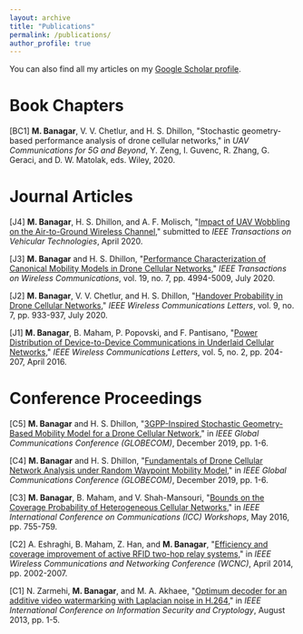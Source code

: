 ```yaml
---
layout: archive
title: "Publications"
permalink: /publications/
author_profile: true
---
```


You can also find all my articles on my [Google Scholar profile](https://scholar.google.com/citations?user=Hp0MiBcAAAAJ&hl=en&authuser=1).

Book Chapters
======

[BC1] **M. Banagar**, V. V. Chetlur, and H. S. Dhillon, "Stochastic geometry-based performance analysis of drone cellular networks," in *UAV Communications for 5G and Beyond*, Y. Zeng, I. Guvenc, R. Zhang, G. Geraci, and D. W. Matolak, eds. Wiley, 2020.

Journal Articles
======

[J4] **M. Banagar**, H. S. Dhillon, and A. F. Molisch, "[Impact of UAV Wobbling on the Air-to-Ground Wireless Channel](https://arxiv.org/abs/2004.02771)," submitted to *IEEE Transactions on Vehicular Technologies*, April 2020.

[J3] **M. Banagar** and H. S. Dhillon, "[Performance Characterization of Canonical Mobility Models in Drone Cellular Networks](https://ieeexplore.ieee.org/abstract/document/9078878)," *IEEE Transactions on Wireless Communications*, vol. 19, no. 7, pp. 4994-5009, July 2020.

[J2] **M. Banagar**, V. V. Chetlur, and H. S. Dhillon, "[Handover Probability in Drone Cellular Networks](https://ieeexplore.ieee.org/abstract/document/9003219)," *IEEE Wireless Communications Letters*, vol. 9, no. 7, pp. 933-937, July 2020.

[J1] **M. Banagar**, B. Maham, P. Popovski, and F. Pantisano, "[Power Distribution of Device-to-Device Communications in Underlaid Cellular Networks](https://ieeexplore.ieee.org/abstract/document/7383234)," *IEEE Wireless Communications Letters*, vol. 5, no. 2, pp. 204-207, April 2016.

Conference Proceedings
======

[C5] **M. Banagar** and H. S. Dhillon, "[3GPP-Inspired Stochastic Geometry-Based Mobility Model for a Drone Cellular Network](https://ieeexplore.ieee.org/abstract/document/9013645)," in *IEEE Global Communications Conference (GLOBECOM)*, December 2019, pp. 1-6.

[C4] **M. Banagar** and H. S. Dhillon, "[Fundamentals of Drone Cellular Network Analysis under Random Waypoint Mobility Model](https://ieeexplore.ieee.org/abstract/document/9013341)," in *IEEE Global Communications Conference (GLOBECOM)*, December 2019, pp. 1-6.

[C3] **M. Banagar**, B. Maham, and V. Shah-Mansouri, "[Bounds on the Coverage Probability of Heterogeneous Cellular Networks](https://ieeexplore.ieee.org/abstract/document/7503878)," in *IEEE International Conference on Communications (ICC) Workshops*, May 2016, pp. 755-759.

[C2] A. Eshraghi, B. Maham, Z. Han, and **M. Banagar**, "[Efficiency and coverage improvement of active RFID two-hop relay systems](http://ieeexplore.ieee.org/document/6952597)," in *IEEE Wireless Communications and Networking Conference (WCNC)*, April 2014, pp. 2002-2007.

[C1] N. Zarmehi, **M. Banagar**, and M. A. Akhaee, "[Optimum decoder for an additive video watermarking with Laplacian noise in H.264](http://ieeexplore.ieee.org/document/6767352)," in *IEEE International Conference on Information Security and Cryptology*, August 2013, pp. 1-5.
